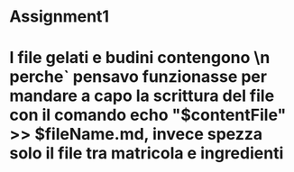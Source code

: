 # Assignment1
# I file gelati e budini contengono \n perche` pensavo funzionasse per mandare a capo la scrittura del file con il comando echo "$contentFile" >> $fileName.md, invece spezza solo il file tra matricola e ingredienti
